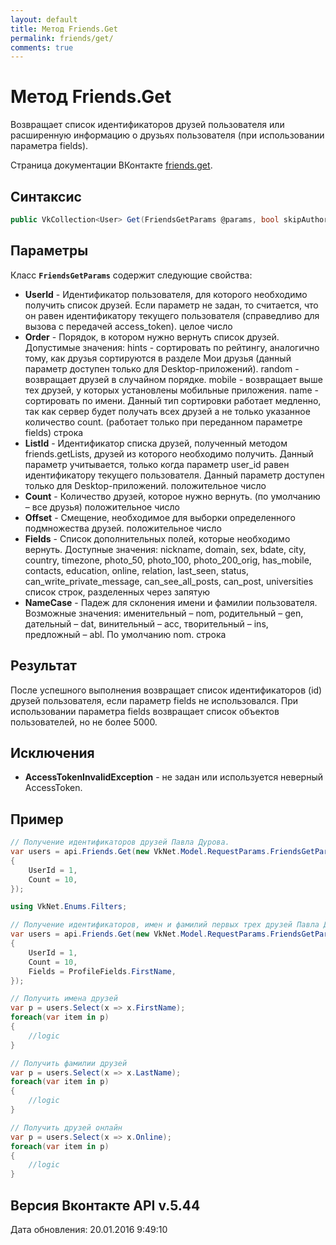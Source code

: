 ```yaml
---
layout: default
title: Метод Friends.Get
permalink: friends/get/
comments: true
---
```

# Метод Friends.Get
Возвращает список идентификаторов друзей пользователя или расширенную информацию о друзьях пользователя (при использовании параметра fields).

Страница документации ВКонтакте [friends.get](https://vk.com/dev/friends.get).

## Синтаксис
``` csharp
public VkCollection<User> Get(FriendsGetParams @params, bool skipAuthorization = false)
```

## Параметры
Класс **`FriendsGetParams`** содержит следующие свойства:

+ **UserId** - Идентификатор пользователя, для которого необходимо получить список друзей. Если параметр не задан, то считается, что он равен идентификатору текущего пользователя (справедливо для вызова с передачей access_token). целое число
+ **Order** - Порядок, в котором нужно вернуть список друзей. Допустимые значения: 
hints - сортировать по рейтингу, аналогично тому, как друзья сортируются в разделе Мои друзья (данный параметр доступен только для Desktop-приложений). 
random - возвращает друзей в случайном порядке. 
mobile - возвращает выше тех друзей, у которых установлены мобильные приложения. 
name - сортировать по имени. Данный тип сортировки работает медленно, так как сервер будет получать всех друзей а не только указанное количество count. (работает только при переданном параметре fields) 
строка
+ **ListId** - Идентификатор списка друзей, полученный методом friends.getLists, друзей из которого необходимо получить. Данный параметр учитывается, только когда параметр user_id равен идентификатору текущего пользователя.
Данный параметр доступен только для Desktop-приложений. положительное число
+ **Count** - Количество друзей, которое нужно вернуть. (по умолчанию – все друзья) положительное число
+ **Offset** - Смещение, необходимое для выборки определенного подмножества друзей. положительное число
+ **Fields** - Список дополнительных полей, которые необходимо вернуть. 
Доступные значения: nickname, domain, sex, bdate, city, country, timezone, photo_50, photo_100, photo_200_orig, has_mobile, contacts, education, online, relation, last_seen, status, can_write_private_message, can_see_all_posts, can_post, universities список строк, разделенных через запятую
+ **NameCase** - Падеж для склонения имени и фамилии пользователя. Возможные значения: именительный – nom, родительный – gen, дательный – dat, винительный – acc, творительный – ins, предложный – abl. По умолчанию nom. строка

## Результат
После успешного выполнения возвращает список идентификаторов (id) друзей пользователя, если параметр fields не использовался. 
При использовании параметра fields  возвращает список объектов пользователей, но не более 5000.

## Исключения
+ **AccessTokenInvalidException** - не задан или используется неверный AccessToken.

## Пример
```csharp
// Получение идентификаторов друзей Павла Дурова.
var users = api.Friends.Get(new VkNet.Model.RequestParams.FriendsGetParams
{
    UserId = 1,
    Count = 10, 
});

using VkNet.Enums.Filters;

// Получение идентификаторов, имен и фамилий первых трех друзей Павла Дурова.
var users = api.Friends.Get(new VkNet.Model.RequestParams.FriendsGetParams
{
    UserId = 1,
    Count = 10,
    Fields = ProfileFields.FirstName,
});

// Получить имена друзей
var p = users.Select(x => x.FirstName);
foreach(var item in p)
{
    //logic   
}

// Получить фамилии друзей
var p = users.Select(x => x.LastName);
foreach(var item in p)
{
    //logic
}

// Получить друзей онлайн
var p = users.Select(x => x.Online);
foreach(var item in p)
{
    //logic
}
```

## Версия Вконтакте API v.5.44
Дата обновления: 20.01.2016 9:49:10
